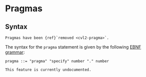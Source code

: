 Pragmas
=======

Syntax
------
```{versionchanged} 2.0
Pragmas have been {ref}`removed <cvl2-pragma>`.
```
The syntax for the `pragma` statement is given by the following [EBNF grammar](syntax):

```
pragma ::= "pragma" "specify" number "." number
```

```{todo}
This feature is currently undocumented.
```

